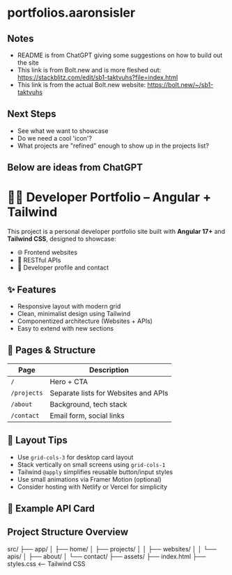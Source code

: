 # portfolios.aaronsisler

## Notes

- README is from ChatGPT giving some suggestions on how to build out the site
- This link is from Bolt.new and is more fleshed out: https://stackblitz.com/edit/sb1-taktvuhs?file=index.html
- This link is from the actual Bolt.new website: https://bolt.new/~/sb1-taktvuhs

## Next Steps

- See what we want to showcase
- Do we need a cool 'icon'?
- What projects are "refined" enough to show up in the projects list?

## Below are ideas from ChatGPT

# 🧑‍💻 Developer Portfolio – Angular + Tailwind

This project is a personal developer portfolio site built with **Angular 17+** and **Tailwind CSS**, designed to showcase:

- 🌐 Frontend websites
- 🔌 RESTful APIs
- 👤 Developer profile and contact

## ✨ Features

- Responsive layout with modern grid
- Clean, minimalist design using Tailwind
- Componentized architecture (Websites + APIs)
- Easy to extend with new sections

## 📁 Pages & Structure

| Page        | Description                          |
| ----------- | ------------------------------------ |
| `/`         | Hero + CTA                           |
| `/projects` | Separate lists for Websites and APIs |
| `/about`    | Background, tech stack               |
| `/contact`  | Email form, social links             |

## 🧱 Layout Tips

- Use `grid-cols-3` for desktop card layout
- Stack vertically on small screens using `grid-cols-1`
- Tailwind `@apply` simplifies reusable button/input styles
- Use small animations via Framer Motion (optional)
- Consider hosting with Netlify or Vercel for simplicity

## 📸 Example API Card

## Project Structure Overview

src/
├── app/
│ ├── home/
│ ├── projects/
│ │ ├── websites/
│ │ └── apis/
│ ├── about/
│ └── contact/
├── assets/
├── index.html
├── styles.css <-- Tailwind CSS
